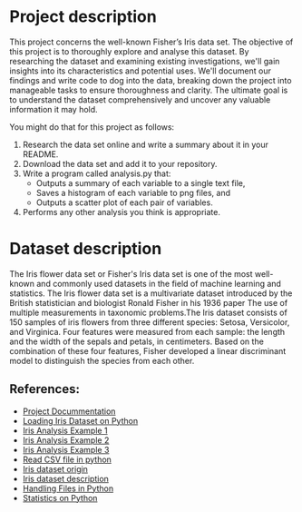 # Project description
This project concerns the well-known Fisher’s Iris data set. The objective of this project is to thoroughly explore and analyse this dataset. 
By researching the dataset and examining existing investigations, we'll gain insights into its characteristics and potential uses. We'll document our findings and write code to dog into the data, breaking down the project into manageable tasks to ensure thoroughness and clarity. The ultimate goal is to understand the dataset comprehensively and uncover any valuable information it may hold.

You might do that for this project as follows:
1. Research the data set online and write a summary about it in your README.
2. Download the data set and add it to your repository.
3. Write a program called analysis.py that:
    - Outputs a summary of each variable to a single text file,
    - Saves a histogram of each variable to png files, and
    - Outputs a scatter plot of each pair of variables.
4. Performs any other analysis you think is appropriate.

# Dataset description
The Iris flower data set or Fisher's Iris data set is one of the most well-known and commonly used datasets in the field of machine learning and statistics.
The Iris flower data set is a multivariate dataset introduced by the British statistician and biologist Ronald Fisher in his 1936 paper The use of multiple measurements in taxonomic problems.The Iris dataset consists of 150 samples of iris flowers from three different species: Setosa, Versicolor, and Virginica.  Four features were measured from each sample: the length and the width of the sepals and petals, in centimeters. Based on the combination of these four features, Fisher developed a linear discriminant model to distinguish the species from each other.

## References:
- [Project Docummentation](https://atu-main-mdl-euwest1.s3.eu-west-1.amazonaws.com/66/82/6682ae48f67ebab9c769ddae345221f3d6405bfe?response-content-disposition=inline%3B%20filename%3D%22Project%202024.pdf%22&response-content-type=application%2Fpdf&X-Amz-Content-Sha256=UNSIGNED-PAYLOAD&X-Amz-Algorithm=AWS4-HMAC-SHA256&X-Amz-Credential=AKIAWRN6GJFLWCMOG6H7%2F20240505%2Feu-west-1%2Fs3%2Faws4_request&X-Amz-Date=20240505T140226Z&X-Amz-SignedHeaders=host&X-Amz-Expires=21574&X-Amz-Signature=5e168ee79b6edbda08e4bf5489f6e3b4ae4803d0a25cd890a5b2f597db45c419)
- [Loading Iris Dataset on Python](https://www.angela1c.com/projects/iris_project/downloading-iris/)
- [Iris Analysis Example 1](https://github.com/abhikumar22/Exploratory-Data-Analysis-on-IRIS-Dataset/blob/master/EDA_Flower.ipynb)
- [Iris Analysis Example 2](https://medium.com/analytics-vidhya/exploratory-data-analysis-iris-dataset-4df6f045cda)
- [Iris Analysis Example 3](https://www.hackersrealm.net/post/iris-dataset-analysis-using-python)
- [Read CSV file in python](https://www.analyticsvidhya.com/blog/2021/08/python-tutorial-working-with-csv-file-for-data-science/)
- [Iris dataset origin](https://www.kaggle.com/datasets/arshid/iris-flower-dataset)
- [Iris dataset description](https://www.geeksforgeeks.org/iris-dataset/)
- [Handling Files in Python](https://www.w3schools.com/python/python_file_write.asp)
- [Statistics on Python](https://www.w3schools.com/python/ref_stat_mean.asp)
